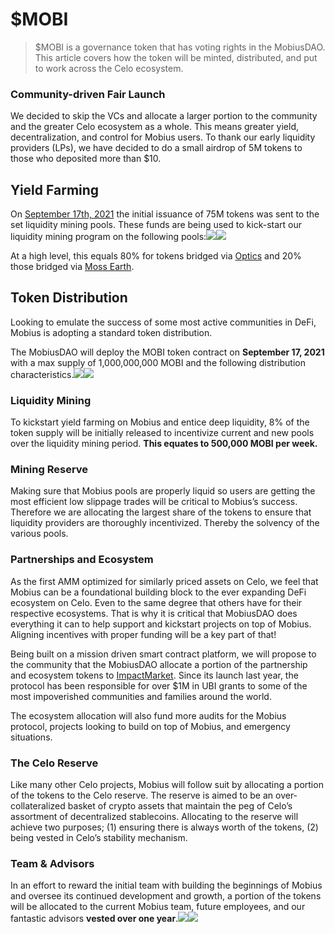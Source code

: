 # $MOBI



> $MOBI is a governance token that has voting rights in the MobiusDAO. This article covers how the token will be minted, distributed, and put to work across the Celo ecosystem.

### Community-driven Fair Launch <a id="b282"></a>

We decided to skip the VCs and allocate a larger portion to the community and the greater Celo ecosystem as a whole. This means greater yield, decentralization, and control for Mobius users. To thank our early liquidity providers \(LPs\), we have decided to do a small airdrop of 5M tokens to those who deposited more than $10.

## Yield Farming <a id="c3b5"></a>

On [September 17th, 2021](https://www.mobius.money/#/pool) the initial issuance of 75M tokens was sent to the set liquidity mining pools. These funds are being used to kick-start our liquidity mining program on the following pools:![](https://miro.medium.com/max/30/1*cpTqemvEuF-bZeOdjGYTfg@2x.png?q=20)![](https://miro.medium.com/max/700/1*cpTqemvEuF-bZeOdjGYTfg@2x.png)

At a high level, this equals 80% for tokens bridged via [Optics](https://medium.com/celoorg/announcing-optics-a-gas-efficient-interoperability-standard-for-cross-chain-communication-e597163b2) and 20% those bridged via [Moss Earth](http://bridge.moss.earth/).

## **Token Distribution** <a id="5dd4"></a>

Looking to emulate the success of some most active communities in DeFi, Mobius is adopting a standard token distribution.

The MobiusDAO will deploy the MOBI token contract on **September 17, 2021** with a max supply of 1,000,000,000 MOBI and the following distribution characteristics.![](https://miro.medium.com/max/30/1*RgH80ddD_88FDQ_-IVKErg@2x.png?q=20)![](https://miro.medium.com/max/700/1*RgH80ddD_88FDQ_-IVKErg@2x.png)

### Liquidity Mining <a id="2ed4"></a>

To kickstart yield farming on Mobius and entice deep liquidity, 8% of the token supply will be initially released to incentivize current and new pools over the liquidity mining period. **This equates to 500,000 MOBI per week.**

### Mining Reserve <a id="641c"></a>

Making sure that Mobius pools are properly liquid so users are getting the most efficient low slippage trades will be critical to Mobius’s success. Therefore we are allocating the largest share of the tokens to ensure that liquidity providers are thoroughly incentivized. Thereby the solvency of the various pools.

### Partnerships and Ecosystem <a id="3d93"></a>

As the first AMM optimized for similarly priced assets on Celo, we feel that Mobius can be a foundational building block to the ever expanding DeFi ecosystem on Celo. Even to the same degree that others have for their respective ecosystems. That is why it is critical that MobiusDAO does everything it can to help support and kickstart projects on top of Mobius. Aligning incentives with proper funding will be a key part of that!

Being built on a mission driven smart contract platform, we will propose to the community that the MobiusDAO allocate a portion of the partnership and ecosystem tokens to [ImpactMarket](https://www.impactmarket.com/). Since its launch last year, the protocol has been responsible for over $1M in UBI grants to some of the most impoverished communities and families around the world.

The ecosystem allocation will also fund more audits for the Mobius protocol, projects looking to build on top of Mobius, and emergency situations.

### The Celo Reserve <a id="829e"></a>

Like many other Celo projects, Mobius will follow suit by allocating a portion of the tokens to the Celo reserve. The reserve is aimed to be an over-collateralized basket of crypto assets that maintain the peg of Celo’s assortment of decentralized stablecoins. Allocating to the reserve will achieve two purposes; \(1\) ensuring there is always worth of the tokens, \(2\) being vested in Celo’s stability mechanism.

### Team & Advisors <a id="da40"></a>

In an effort to reward the initial team with building the beginnings of Mobius and oversee its continued development and growth, a portion of the tokens will be allocated to the current Mobius team, future employees, and our fantastic advisors **vested over one year**.![](https://miro.medium.com/max/30/1*uqYlbs3X1jAsvhi7PnC24Q.png?q=20)![](https://miro.medium.com/max/700/1*uqYlbs3X1jAsvhi7PnC24Q.png)  


